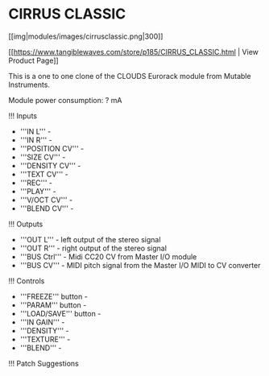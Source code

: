 # CIRRUS CLASSIC

[[img|modules/images/cirrusclassic.png|300]]

[[https://www.tangiblewaves.com/store/p185/CIRRUS_CLASSIC.html | View Product Page]]

This is a one to one clone of the CLOUDS Eurorack module from Mutable Instruments. 

Module power consumption: ? mA

!!! Inputs

* '''IN L''' - 
* '''IN R''' - 
* '''POSITION CV''' - 
* '''SIZE CV''' - 
* '''DENSITY CV''' - 
* '''TEXT CV''' - 
* '''REC''' - 
* '''PLAY''' - 
* '''V/OCT CV''' - 
* '''BLEND CV''' - 

!!! Outputs

* '''OUT L''' - left output of the stereo signal
* '''OUT R''' - right output of the stereo signal
* '''BUS Ctrl''' - Midi CC20 CV from Master I/O module
* '''BUS CV''' - MIDI pitch signal from the Master I/O MIDI to CV converter 

!!! Controls

* '''FREEZE''' button - 
* '''PARAM''' button - 
* '''LOAD/SAVE''' button - 
* '''IN GAIN''' - 
* '''DENSITY''' -
* '''TEXTURE''' -
* '''BLEND''' -

!!! Patch Suggestions

